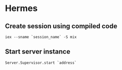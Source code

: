 # Hermes

## Create session using compiled code
```
iex --sname `session_name` -S mix
```

## Start server instance
```
Server.Supervisor.start `address`
```